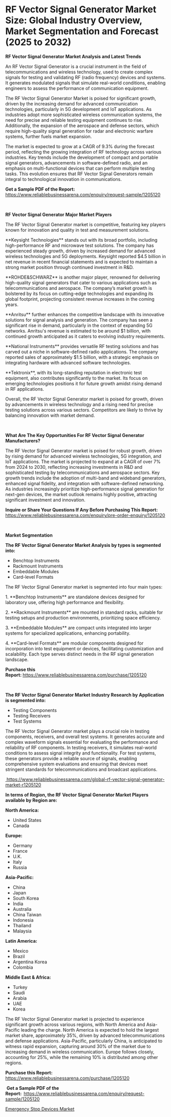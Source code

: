 <p><h1>RF Vector Signal Generator Market Size: Global Industry Overview, Market Segmentation and Forecast (2025 to 2032)</h1></p><p><strong>RF Vector Signal Generator Market Analysis and Latest Trends</strong></p>
<p><p>An RF Vector Signal Generator is a crucial instrument in the field of telecommunications and wireless technology, used to create complex signals for testing and validating RF (radio frequency) devices and systems. It generates modulated signals that simulate real-world conditions, enabling engineers to assess the performance of communication equipment.</p><p>The RF Vector Signal Generator Market is poised for significant growth, driven by the increasing demand for advanced communication technologies, particularly in 5G development and IoT applications. As industries adopt more sophisticated wireless communication systems, the need for precise and reliable testing equipment continues to rise. Additionally, the expansion of the aerospace and defense sectors, which require high-quality signal generation for radar and electronic warfare systems, further fuels market expansion.</p><p>The market is expected to grow at a CAGR of 9.3% during the forecast period, reflecting the growing integration of RF technology across various industries. Key trends include the development of compact and portable signal generators, advancements in software-defined radio, and an emphasis on multi-functional devices that can perform multiple testing tasks. This evolution ensures that RF Vector Signal Generators remain integral to technological innovation in communications.</p></p>
<p><strong>Get a Sample PDF of the Report:&nbsp;</strong> <a href="https://www.reliablebusinessarena.com/enquiry/request-sample/1205120?utm_campaign=2003&utm_medium=2&utm_source=Github&utm_content=ia&utm_term=19022025&utm_id=rf-vector-signal-generator">https://www.reliablebusinessarena.com/enquiry/request-sample/1205120</a></p>
<p>&nbsp;</p>
<p><strong>RF Vector Signal Generator Major Market Players</strong></p>
<p><p>The RF Vector Signal Generator market is competitive, featuring key players known for innovation and quality in test and measurement solutions. </p><p>**Keysight Technologies** stands out with its broad portfolio, including high-performance RF and microwave test solutions. The company has experienced steady growth, driven by increased demand for advanced wireless technologies and 5G deployments. Keysight reported $4.5 billion in net revenue in recent financial statements and is expected to maintain a strong market position through continued investment in R&D.</p><p>**ROHDE&SCHWARZ** is another major player, renowned for delivering high-quality signal generators that cater to various applications such as telecommunications and aerospace. The company’s market growth is bolstered by its focus on cutting-edge technologies and expanding its global footprint, projecting consistent revenue increases in the coming years.</p><p>**Anritsu** further enhances the competitive landscape with its innovative solutions for signal analysis and generation. The company has seen a significant rise in demand, particularly in the context of expanding 5G networks. Anritsu's revenue is estimated to be around $1 billion, with continued growth anticipated as it caters to evolving industry requirements.</p><p>**National Instruments** provides versatile RF testing solutions and has carved out a niche in software-defined radio applications. The company reported sales of approximately $1.5 billion, with a strategic emphasis on integrating hardware with advanced software technologies.</p><p>**Tektronix**, with its long-standing reputation in electronic test equipment, also contributes significantly to the market. Its focus on emerging technologies positions it for future growth amidst rising demand in RF applications.</p><p>Overall, the RF Vector Signal Generator market is poised for growth, driven by advancements in wireless technology and a rising need for precise testing solutions across various sectors. Competitors are likely to thrive by balancing innovation with market demand.</p></p>
<p>&nbsp;</p>
<p><strong>What Are The Key Opportunities For RF Vector Signal Generator Manufacturers?</strong></p>
<p><p>The RF Vector Signal Generator market is poised for robust growth, driven by rising demand for advanced wireless technologies, 5G integration, and IoT applications. The market is projected to expand at a CAGR of over 7% from 2024 to 2030, reflecting increasing investments in R&D and sophisticated testing by telecommunications and aerospace sectors. Key growth trends include the adoption of multi-band and wideband generators, enhanced signal fidelity, and integration with software-defined networking. As industries increasingly prioritize high-performance signal generation for next-gen devices, the market outlook remains highly positive, attracting significant investment and innovation.</p></p>
<p><strong>Inquire or Share Your Questions If Any Before Purchasing This Report:</strong> <a href="https://www.reliablebusinessarena.com/enquiry/pre-order-enquiry/1205120?utm_campaign=2003&utm_medium=2&utm_source=Github&utm_content=ia&utm_term=19022025&utm_id=rf-vector-signal-generator">https://www.reliablebusinessarena.com/enquiry/pre-order-enquiry/1205120</a></p>
<p>&nbsp;</p>
<p><strong>Market Segmentation</strong></p>
<p><strong>The RF Vector Signal Generator Market Analysis by types is segmented into:</strong></p>
<p><ul><li>Benchtop Instruments</li><li>Rackmount Instruments</li><li>Embeddable Modules</li><li>Card-level Formats</li></ul></p>
<p><p>The RF Vector Signal Generator market is segmented into four main types: </p><p>1. **Benchtop Instruments** are standalone devices designed for laboratory use, offering high performance and flexibility. </p><p>2. **Rackmount Instruments** are mounted in standard racks, suitable for testing setups and production environments, prioritizing space efficiency. </p><p>3. **Embeddable Modules** are compact units integrated into larger systems for specialized applications, enhancing portability. </p><p>4. **Card-level Formats** are modular components designed for incorporation into test equipment or devices, facilitating customization and scalability. Each type serves distinct needs in the RF signal generation landscape.</p></p>
<p><strong>Purchase this Report:&nbsp;</strong><a href="https://www.reliablebusinessarena.com/purchase/1205120?utm_campaign=2003&utm_medium=2&utm_source=Github&utm_content=ia&utm_term=19022025&utm_id=rf-vector-signal-generator">https://www.reliablebusinessarena.com/purchase/1205120</a></p>
<p>&nbsp;</p>
<p><strong>The RF Vector Signal Generator Market Industry Research by Application is segmented into:</strong></p>
<p><ul><li>Testing Components</li><li>Testing Receivers</li><li>Test Systems</li></ul></p>
<p><p>The RF Vector Signal Generator market plays a crucial role in testing components, receivers, and overall test systems. It generates accurate and complex waveform signals essential for evaluating the performance and reliability of RF components. In testing receivers, it simulates real-world conditions to assess signal integrity and functionality. For test systems, these generators provide a reliable source of signals, enabling comprehensive system evaluations and ensuring that devices meet stringent standards for telecommunications and broadcast applications.</p></p>
<p><a href="https://www.reliablebusinessarena.com/global-rf-vector-signal-generator-market-r1205120?utm_campaign=2003&utm_medium=2&utm_source=Github&utm_content=ia&utm_term=19022025&utm_id=rf-vector-signal-generator">&nbsp;https://www.reliablebusinessarena.com/global-rf-vector-signal-generator-market-r1205120</a></p>
<p><strong>In terms of Region, the RF Vector Signal Generator Market Players available by Region are:</strong></p>
<p>
    <p> <strong> North America: </strong>
        <ul>
            <li>United States</li>
            <li>Canada</li>
        </ul>
        </p> 
    <p> <strong> Europe: </strong>
        <ul>
            <li>Germany</li>
            <li>France</li>
            <li>U.K.</li>
            <li>Italy</li>
            <li>Russia</li>
        </ul>
        </p> 
    <p> <strong> Asia-Pacific: </strong>
        <ul>
            <li>China</li>
            <li>Japan</li>
            <li>South Korea</li>
            <li>India</li>
            <li>Australia</li>
            <li>China Taiwan</li>
            <li>Indonesia</li>
            <li>Thailand</li>
            <li>Malaysia</li>
        </ul>
        </p> 
    <p> <strong> Latin America: </strong>
        <ul>
            <li>Mexico</li>
            <li>Brazil</li>
            <li>Argentina Korea</li>
            <li>Colombia</li>
        </ul>
        </p> 
    <p> <strong> Middle East & Africa: </strong>
        <ul>
            <li>Turkey</li>
            <li>Saudi</li>
            <li>Arabia</li>
            <li>UAE</li>
            <li>Korea</li>
        </ul>
    </p>
    </p>
<p><p>The RF Vector Signal Generator market is projected to experience significant growth across various regions, with North America and Asia-Pacific leading the charge. North America is expected to hold the largest market share, approximately 35%, driven by advanced telecommunications and defense applications. Asia-Pacific, particularly China, is anticipated to witness rapid expansion, capturing around 30% of the market due to increasing demand in wireless communication. Europe follows closely, accounting for 25%, while the remaining 10% is distributed among other regions.</p></p>
<p><strong>Purchase this Report: </strong><a href="https://www.reliablebusinessarena.com/purchase/1205120?utm_campaign=2003&utm_medium=2&utm_source=Github&utm_content=ia&utm_term=19022025&utm_id=rf-vector-signal-generator">https://www.reliablebusinessarena.com/purchase/1205120</a></p>
<p>&nbsp;<strong>Get a Sample PDF of the Report:&nbsp;&nbsp;</strong><a href="https://www.reliablebusinessarena.com/enquiry/request-sample/1205120?utm_campaign=2003&utm_medium=2&utm_source=Github&utm_content=ia&utm_term=19022025&utm_id=rf-vector-signal-generator">https://www.reliablebusinessarena.com/enquiry/request-sample/1205120</a></p>
<p><strong></strong></p>
<p><p><a href="https://github.com/mauripalmi/Market-Research-Report-List-6/blob/main/emergency-stop-devices-market.md?utm_campaign=2003&utm_medium=2&utm_source=Github&utm_content=ia&utm_term=19022025&utm_id=rf-vector-signal-generator">Emergency Stop Devices Market</a></p></p>